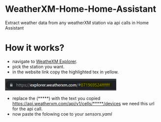 # WeatherXM-Home-Home-Assistant
Extract weather data from any weatherXM station via api calls in Home Assistant

# How it works?
* navigate to [WeatheXM Explorer](https://explorer.weatherxm.com/).
* pick the station you want.
* in the website link copy the highlighted tex in yellow.

![Alt text](imgs/link.png "link")

* replace the (*****) with the text you copied
  https://api.weatherxm.com/api/v1/cells/*****/devices
  we need this url for the api call.
* now paste the folowing coe to your *sensors.yaml*

